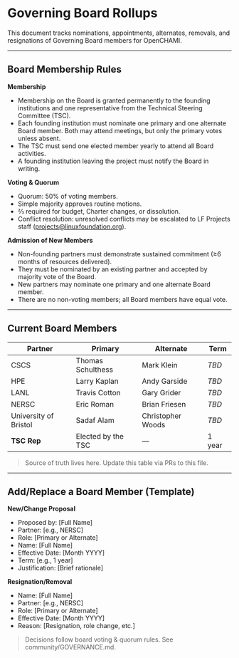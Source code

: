# Governing Board Rollups

This document tracks nominations, appointments, alternates, removals, and resignations of Governing Board members for OpenCHAMI.

---


## Board Membership Rules

**Membership**  
- Membership on the Board is granted permanently to the founding institutions and one representative from the Technical Steering Committee (TSC).  
- Each founding institution must nominate one primary and one alternate Board member. Both may attend meetings, but only the primary votes unless absent.  
- The TSC must send one elected member yearly to attend all Board activities.  
- A founding institution leaving the project must notify the Board in writing.  

**Voting & Quorum**  
- Quorum: 50% of voting members.  
- Simple majority approves routine motions.  
- ⅔ required for budget, Charter changes, or dissolution.  
- Conflict resolution: unresolved conflicts may be escalated to LF Projects staff (projects@linuxfoundation.org).  

**Admission of New Members**  
- Non-founding partners must demonstrate sustained commitment (≥6 months of resources delivered).  
- They must be nominated by an existing partner and accepted by majority vote of the Board.  
- New partners may nominate one primary and one alternate Board member.  
- There are no non-voting members; all Board members have equal vote.  
---
## Current Board Members

| Partner               | Primary            | Alternate          | Term        |
|----------------------|--------------------|--------------------|-------------|
| CSCS                 | Thomas Schulthess  | Mark Klein         | _TBD_       |
| HPE                  | Larry Kaplan       | Andy Garside       | _TBD_       |
| LANL                 | Travis Cotton      | Gary Grider        | _TBD_       |
| NERSC                | Eric Roman         | Brian Friesen      | _TBD_       |
| University of Bristol| Sadaf Alam         | Christopher Woods  | _TBD_       |
| **TSC Rep**          | Elected by the TSC | —                  | 1 year      |

> Source of truth lives here. Update this table via PRs to this file.

---

## Add/Replace a Board Member (Template)

**New/Change Proposal**
- Proposed by: [Full Name]
- Partner: [e.g., NERSC]
- Role: [Primary or Alternate]
- Name: [Full Name]
- Effective Date: [Month YYYY]
- Term: [e.g., 1 year]
- Justification: [Brief rationale]

**Resignation/Removal**
- Name: [Full Name]
- Partner: [e.g., NERSC]
- Role: [Primary or Alternate]
- Effective Date: [Month YYYY]
- Reason: [Resignation, role change, etc.]

> Decisions follow board voting & quorum rules. See community/GOVERNANCE.md.